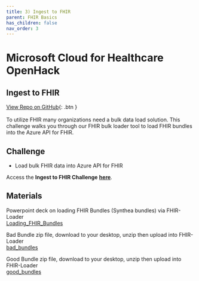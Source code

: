 ```yaml
---
title: 3) Ingest to FHIR
parent: FHIR Basics
has_children: false
nav_order: 3
---
```


# Microsoft Cloud for Healthcare OpenHack
## Ingest to FHIR
[View Repo on GitHub](https://github.com/microsoft/openhack-mc4h/tree/main/Challenge-03){: .btn } <br>
<br>
To utilize FHIR many organizations need a bulk data load solution. This challenge walks you through our FHIR bulk loader tool to load FHIR bundles into the Azure API for FHIR.


## Challenge 
+ Load bulk FHIR data into Azure API for FHIR

Access the __Ingest to FHIR Challenge__ **[here](https://github.com/microsoft/openhack-mc4h/tree/main/Challenge-03)**.

## Materials
Powerpoint deck on loading FHIR Bundles (Synthea bundles) via FHIR-Loader <br>
[Loading_FHIR_Bundles](./assets/ppts/File-loading-side-by-side.pptx)

Bad Bundle zip file, download to your desktop, unzip then upload into FHIR-Loader <br>
[bad_bundles](./assets/zip/bad_bundles.zip)

Good Bundle zip file, download to your desktop, unzip then upload into FHIR-Loader <br>
[good_bundles](./assets/zip/good_bundles.zip)
